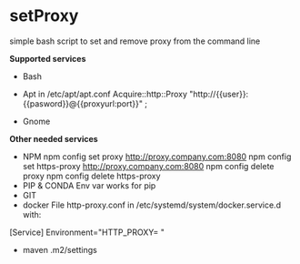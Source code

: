 # setProxy
simple bash script to set and remove proxy from the command line

**Supported services**

* Bash
* Apt
in /etc/apt/apt.conf
Acquire::http::Proxy "http://{{user}}:{{pasword}}@{{proxyurl:port}}" ;

* Gnome

**Other needed services**

* NPM
    npm config set proxy http://proxy.company.com:8080
    npm config set https-proxy http://proxy.company.com:8080
    npm config delete proxy
    npm config delete https-proxy
* PIP & CONDA
Env var works for pip
* GIT
* docker
File http-proxy.conf in /etc/systemd/system/docker.service.d with:

[Service]
Environment="HTTP_PROXY=  "

* maven
.m2/settings
